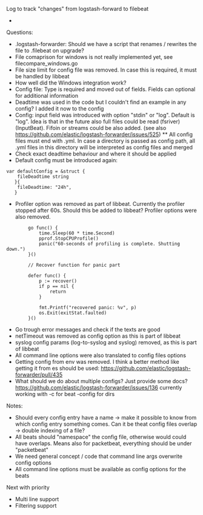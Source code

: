 Log to track "changes" from logstash-forward to filebeat

*



Questions:

 * .logstash-forwarder: Should we have a script that renames / rewrites the file to .filebeat on upgrade?
 * File comaprison for windows is not really implemented yet, see filecompare_windows.go
 * File size limit for config file was removed. In case this is required, it must be handled by libbeat
 * How well did the Windows integration work?
 * Config file: Type is required and moved out of fields. Fields can optional for additional information
 * Deadtime was used in the code but I couldn't find an example in any config? I added it now to the config
 * Config: input field was introduced with option "stdin" or "log". Default is "log". Idea is that in the future
   also full files could be read (fsriver) (InputBeat). Fifoin or streams could be also added. (see also https://github.com/elastic/logstash-forwarder/issues/525)
 ** All config files must end with .yml. In case a directory is passed as config path, all .yml files in this directory
     will be interpreted as config files and merged
 * Check exact deadtime behaviour and where it should be applied
 * Default config must be introduced again:

```
var defaultConfig = &struct {
   	fileDeadtime string
   }{
   	fileDeadtime: "24h",
   }
```

* Profiler option was removed as part of libbeat. Currently the profiler stopped after 60s. Should this be added to libbeat?
  Profiler options were also removed.
```
		go func() {
			time.Sleep(60 * time.Second)
			pprof.StopCPUProfile()
			panic("60-seconds of profiling is complete. Shutting down.")
		}()

		// Recover function for panic part

		defer func() {
			p := recover()
			if p == nil {
				return
			}

			fmt.Printf("recovered panic: %v", p)
			os.Exit(exitStat.faulted)
		}()
```


* Go trough error messages and check if the texts are good
* netTimeout was removed as config option as this is part of libbeat
* syslog config params (log-to-syslog and syslog) removed, as this is part of libbeat
* All command line options were also translated to config files options
* Getting config from env was removed. I think a better method like getting it from es should be used: https://github.com/elastic/logstash-forwarder/pull/435
* What should we do about multiple configs? Just provide some docs? https://github.com/elastic/logstash-forwarder/issues/136 currently working with -c for beat -config for dirs

Notes:
* Should every config entry have a name -> make it possible to know from which config entry something comes.
  Can it be theat config files overlap -> double indexing of a file?
* All beats should "namespace" the config file, otherwise would could have overlaps. Means also for packetbeat, everything should be under "packetbeat"
* We need general concept / code that command line args overwrite config options
* All command line options must be available as config options for the beats

Next with priority
* Multi line support
* Filtering support
